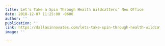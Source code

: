 ```yaml
---
title: Let’s Take a Spin Through Health Wildcatters’ New Office
date: 2018-12-07 11:25:00 -0600
author: ''
publication: ''
link: https://dallasinnovates.com/lets-take-spin-through-health-wildcatters-new-office/?_hsmi=2&_hsenc=p2ANqtz-8NBtuggsjC9nNFCa3zmnUOAbllZswwsYg9UE21CfH1zTtZ28AfHn5YKHPSj9c8xVjiD2XwnuoGSC_NsL-ibCvOiuJ9QvglmGbjD-yLJ9FSAi7tLK0
image: ''

---
```

